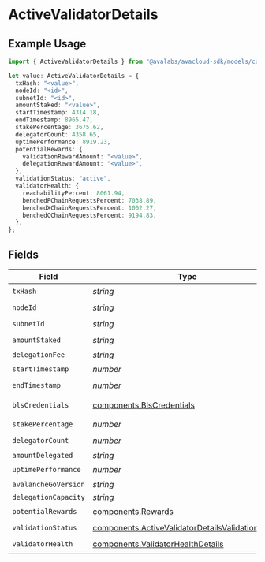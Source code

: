 # ActiveValidatorDetails

## Example Usage

```typescript
import { ActiveValidatorDetails } from "@avalabs/avacloud-sdk/models/components";

let value: ActiveValidatorDetails = {
  txHash: "<value>",
  nodeId: "<id>",
  subnetId: "<id>",
  amountStaked: "<value>",
  startTimestamp: 4314.18,
  endTimestamp: 8965.47,
  stakePercentage: 3675.62,
  delegatorCount: 4358.65,
  uptimePerformance: 8919.23,
  potentialRewards: {
    validationRewardAmount: "<value>",
    delegationRewardAmount: "<value>",
  },
  validationStatus: "active",
  validatorHealth: {
    reachabilityPercent: 8061.94,
    benchedPChainRequestsPercent: 7038.89,
    benchedXChainRequestsPercent: 1002.27,
    benchedCChainRequestsPercent: 9194.83,
  },
};
```

## Fields

| Field                                                                                                                  | Type                                                                                                                   | Required                                                                                                               | Description                                                                                                            |
| ---------------------------------------------------------------------------------------------------------------------- | ---------------------------------------------------------------------------------------------------------------------- | ---------------------------------------------------------------------------------------------------------------------- | ---------------------------------------------------------------------------------------------------------------------- |
| `txHash`                                                                                                               | *string*                                                                                                               | :heavy_check_mark:                                                                                                     | N/A                                                                                                                    |
| `nodeId`                                                                                                               | *string*                                                                                                               | :heavy_check_mark:                                                                                                     | N/A                                                                                                                    |
| `subnetId`                                                                                                             | *string*                                                                                                               | :heavy_check_mark:                                                                                                     | N/A                                                                                                                    |
| `amountStaked`                                                                                                         | *string*                                                                                                               | :heavy_check_mark:                                                                                                     | N/A                                                                                                                    |
| `delegationFee`                                                                                                        | *string*                                                                                                               | :heavy_minus_sign:                                                                                                     | N/A                                                                                                                    |
| `startTimestamp`                                                                                                       | *number*                                                                                                               | :heavy_check_mark:                                                                                                     | N/A                                                                                                                    |
| `endTimestamp`                                                                                                         | *number*                                                                                                               | :heavy_check_mark:                                                                                                     | N/A                                                                                                                    |
| `blsCredentials`                                                                                                       | [components.BlsCredentials](../../models/components/blscredentials.md)                                                 | :heavy_minus_sign:                                                                                                     | Present for AddPermissionlessValidatorTx                                                                               |
| `stakePercentage`                                                                                                      | *number*                                                                                                               | :heavy_check_mark:                                                                                                     | N/A                                                                                                                    |
| `delegatorCount`                                                                                                       | *number*                                                                                                               | :heavy_check_mark:                                                                                                     | N/A                                                                                                                    |
| `amountDelegated`                                                                                                      | *string*                                                                                                               | :heavy_minus_sign:                                                                                                     | N/A                                                                                                                    |
| `uptimePerformance`                                                                                                    | *number*                                                                                                               | :heavy_check_mark:                                                                                                     | N/A                                                                                                                    |
| `avalancheGoVersion`                                                                                                   | *string*                                                                                                               | :heavy_minus_sign:                                                                                                     | N/A                                                                                                                    |
| `delegationCapacity`                                                                                                   | *string*                                                                                                               | :heavy_minus_sign:                                                                                                     | N/A                                                                                                                    |
| `potentialRewards`                                                                                                     | [components.Rewards](../../models/components/rewards.md)                                                               | :heavy_check_mark:                                                                                                     | N/A                                                                                                                    |
| `validationStatus`                                                                                                     | [components.ActiveValidatorDetailsValidationStatus](../../models/components/activevalidatordetailsvalidationstatus.md) | :heavy_check_mark:                                                                                                     | N/A                                                                                                                    |
| `validatorHealth`                                                                                                      | [components.ValidatorHealthDetails](../../models/components/validatorhealthdetails.md)                                 | :heavy_check_mark:                                                                                                     | N/A                                                                                                                    |